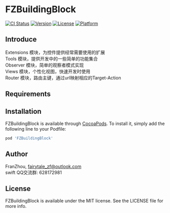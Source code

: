 # FZBuildingBlock

[![CI Status](https://img.shields.io/travis/zhoufan123/FZBuildingBlock.svg?style=flat)](https://travis-ci.org/zhoufan123/FZBuildingBlock)
[![Version](https://img.shields.io/cocoapods/v/FZBuildingBlock.svg?style=flat)](https://cocoapods.org/pods/FZBuildingBlock)
[![License](https://img.shields.io/cocoapods/l/FZBuildingBlock.svg?style=flat)](https://cocoapods.org/pods/FZBuildingBlock)
[![Platform](https://img.shields.io/cocoapods/p/FZBuildingBlock.svg?style=flat)](https://cocoapods.org/pods/FZBuildingBlock)

## Introduce

Extensions 模块，为控件提供经常需要使用的扩展<br/>
Tools 模块，提供开发中的一些简单的功能集合<br/>
Observer 模块，简单的观察者模式实现<br/>
Views 模块，个性化视图，快速开发时使用<br/>
Router 模块，路由主键，通过url映射相应的Target-Action<br/>
  
  

## Requirements

## Installation

FZBuildingBlock is available through [CocoaPods](https://cocoapods.org). To install
it, simply add the following line to your Podfile:


```ruby
pod 'FZBuildingBlock'
```

## Author

FranZhou, fairytale_zf@outlook.com<br/>
swift QQ交流群: 628172981

## License

FZBuildingBlock is available under the MIT license. See the LICENSE file for more info.
